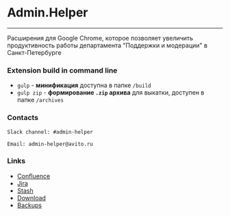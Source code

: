 # Admin.Helper
***
Расширения для Google Chrome, которое позволяет увеличить продуктивность работы департамента "Поддержки и модерации" в Санкт-Петербурге


### Extension build in command line
* `gulp` - **минификация** доступна в папке `/build`
* `gulp zip` - **формирование `.zip` архива** для выкатки, доступен в папке `/archives` 


### Contacts
```
Slack channel: #admin-helper
```
```
Email: admin-helper@avito.ru
```


### Links
* [Confluence](https://mus.avito.ru/cf/display/AH/Admin+Helper+Project)
* [Jira](https://jr.avito.ru/projects/SCR/summary)
* [Stash](http://stash.msk.avito.ru/projects/IN/repos/admin-helper/browse)
* [Download](https://chrome.google.com/webstore/detail/admin-helper/eflmggbhnglpgbhojiimmphgbabfloog)
* [Backups](https://drive.google.com/drive/u/0/folders/1Zdnkpib62A0_kkmXj3QqMC8Zwf4gfUu3)
